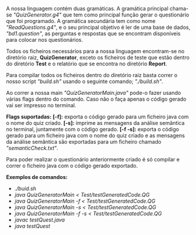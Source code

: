 A nossa linguagem contém duas gramáticas. 
A gramática principal chama-se *"QuizGenerator.g4"* que tem como principal função gerar o questionário que foi programado.
A gramática secundária tem como nome *"ReadQuestions.g4"*, e o seu principal objetivo é ler de uma base de dados, *"bd1.question"*, as perguntas e respostas que se encontram disponíveis para colocar nos questionários.

Todos os ficheiros necessários para a nossa linguagem encontram-se no diretório raiz, **QuizGenerator**, exceto os ficheiros de teste que estão dentro do diretório **Test** e o relatório que se encontra no diretório **Report**.

Para compilar todos os ficheiros dentro do diretório raiz basta correr o nosso script *"build.sh"* usando o seguinte comando; *"./build.sh"*.

Ao correr a nossa main *"QuizGeneratorMain.java"* pode-o fazer usando várias flags dentro do comando. Caso não o faça apenas o código gerado vai ser impresso no terminal.

**Flags suportadas:**
**[-f]:** exporta o código gerado para um ficheiro java com o nome do quiz criado.
**[-s]:** imprime as mensagens da análise semântica no terminal, juntamente com o código gerado.
**[-f -s]:** exporta o código gerado para um ficheiro java com o nome do quiz criado e as mensagens da análise semântica são exportadas para um ficheiro chamado *"semanticCheck.txt"*. 

Para poder realizar o questionário anteriormente criado é só compilar e correr o ficheiro java com o código gerado exportado.


**Exemplos de comandos:**

- *./buid.sh*
- *java QuizGeneratorMain < Test/testGeneratedCode.QG*
- *java QuizGeneratorMain -f < Test/testGeneratedCode.QG*
- *java QuizGeneratorMain -s < Test/testGeneratedCode.QG*
- *java QuizGeneratorMain -f -s < Test/testGeneratedCode.QG*
- *javac testQuest.java*
- *java testQuest*